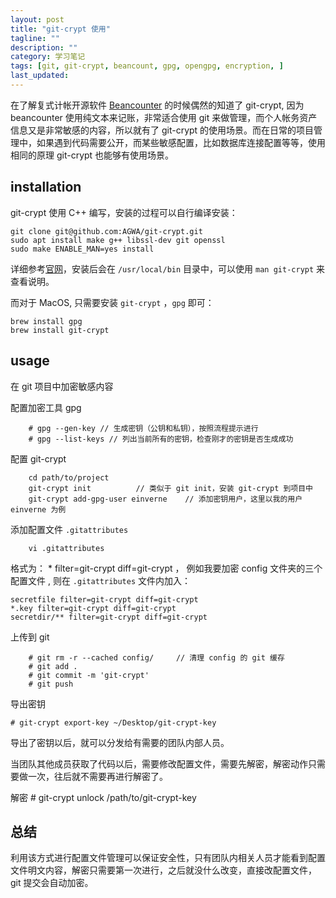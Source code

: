 ```yaml
---
layout: post
title: "git-crypt 使用"
tagline: ""
description: ""
category: 学习笔记
tags: [git, git-crypt, beancount, gpg, opengpg, encryption, ]
last_updated:
---
```



在了解复式计帐开源软件 [Beancounter](/post/2019/11/double-entry-bookkeeping.html) 的时候偶然的知道了 git-crypt, 因为 beancounter 使用纯文本来记账，非常适合使用 git 来做管理，而个人帐务资产信息又是非常敏感的内容，所以就有了 git-crypt 的使用场景。而在日常的项目管理中，如果遇到代码需要公开，而某些敏感配置，比如数据库连接配置等等，使用相同的原理 git-crypt 也能够有使用场景。

## installation
git-crypt 使用 C++ 编写，安装的过程可以自行编译安装：

	git clone git@github.com:AGWA/git-crypt.git
	sudo apt install make g++ libssl-dev git openssl
	sudo make ENABLE_MAN=yes install

详细参考[官网](https://github.com/AGWA/git-crypt/blob/master/INSTALL.md)，安装后会在 `/usr/local/bin` 目录中，可以使用 `man git-crypt` 来查看说明。

而对于 MacOS, 只需要安装 `git-crypt` ，`gpg` 即可：

	brew install gpg
	brew install git-crypt

## usage

在 git 项目中加密敏感内容

配置加密工具 gpg

        # gpg --gen-key // 生成密钥（公钥和私钥），按照流程提示进行
        # gpg --list-keys // 列出当前所有的密钥，检查刚才的密钥是否生成成功

配置 git-crypt

        cd path/to/project
        git-crypt init          // 类似于 git init，安装 git-crypt 到项目中
        git-crypt add-gpg-user einverne    // 添加密钥用户，这里以我的用户 einverne 为例

添加配置文件 `.gitattributes`
        
        vi .gitattributes

格式为： * filter=git-crypt diff=git-crypt ， 例如我要加密 config 文件夹的三个配置文件 , 则在 `.gitattributes` 文件内加入：

```
secretfile filter=git-crypt diff=git-crypt
*.key filter=git-crypt diff=git-crypt
secretdir/** filter=git-crypt diff=git-crypt
```

上传到 git

        # git rm -r --cached config/     // 清理 config 的 git 缓存
        # git add .
        # git commit -m 'git-crypt'
        # git push

导出密钥

    # git-crypt export-key ~/Desktop/git-crypt-key

导出了密钥以后，就可以分发给有需要的团队内部人员。

当团队其他成员获取了代码以后，需要修改配置文件，需要先解密，解密动作只需要做一次，往后就不需要再进行解密了。

解密
    # git-crypt unlock /path/to/git-crypt-key

## 总结
利用该方式进行配置文件管理可以保证安全性，只有团队内相关人员才能看到配置文件明文内容，解密只需要第一次进行，之后就没什么改变，直接改配置文件，git 提交会自动加密。

